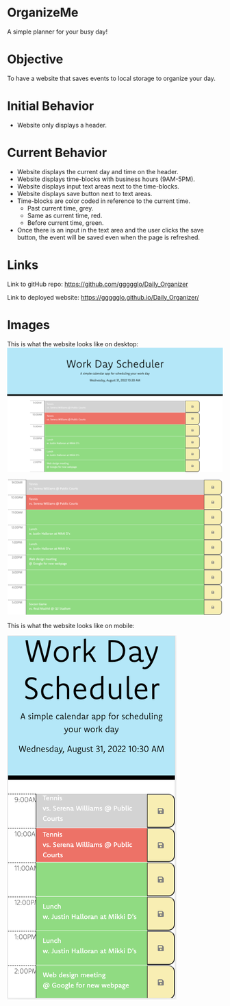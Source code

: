 # OrganizeMe
A simple planner for your busy day!

# Objective
To have a website that saves events to local storage to organize your day. 

# Initial Behavior
- Website only displays a header. 

# Current Behavior
- Website displays the current day and time on the header. 
- Website displays time-blocks with business hours (9AM-5PM). 
- Website displays input text areas next to the time-blocks. 
- Website displays save button next to text areas. 
- Time-blocks are color coded in reference to the current time.
    - Past current time, grey.
    - Same as current time, red. 
    - Before current time, green. 
- Once there is an input in the text area and the user clicks the save button, the event will be saved even when the page is refreshed. 

# Links
Link to gitHub repo: https://github.com/ggggglo/Daily_Organizer

Link to deployed website: https://ggggglo.github.io/Daily_Organizer/

# Images
This is what the website looks like on desktop:
![Site desktop 1](./assets/images/2.png)

![Site desktop 2](./assets/images/1.png)


This is what the website looks like on mobile:

![Site desktop 3](./assets/images/3.png)